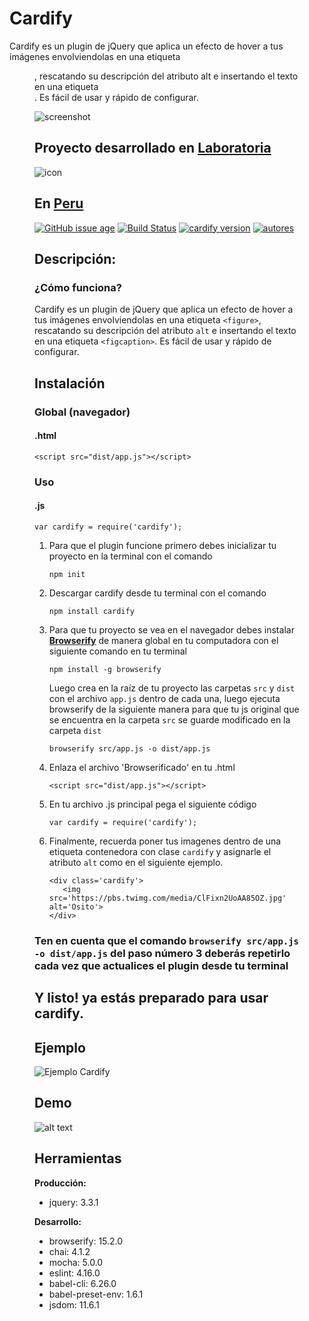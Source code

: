 # Cardify 

Cardify es un plugin de jQuery que aplica un efecto de hover a tus imágenes envolviendolas en una etiqueta <figure>, rescatando su descripción del atributo alt e insertando el texto en una etiqueta <figcaption>. Es fácil de usar y rápido de configurar.

![screenshot](https://raw.githubusercontent.com/PazAutumn/cardify/cardify/Screenshot-2018-3-25%20Cardify%20Example.png)

## Proyecto desarrollado en [Laboratoria](http://laboratoria.la)


![icon]()

## En  [Peru](http://peru.com)

[![GitHub issue age](https://img.shields.io/badge/Created-January%202018-yellow.svg?style=for-the-badge)](https://github.com/PazAutumn/cardify)
[![Build Status](https://travis-ci.org/PazAutumn/cardify.svg?branch=cardify)](https://travis-ci.org/PazAutumn/cardify)
[![cardify version](https://img.shields.io/badge/Last%20version-1.5.5-yellow.svg?style=for-the-badge)](https://github.com/PazAutumn/cardify)
[![autores](https://img.shields.io/badge/author-pazautumn%2C%20gabycasti-yellow.svg?style=for-the-badge)](https://github.com/PazAutumn/cardify)

## Descripción:

### ¿Cómo funciona?

Cardify es un plugin de jQuery que aplica un efecto de hover a tus imágenes envolviendolas en una etiqueta `<figure>`, rescatando su descripción del atributo `alt` e insertando el texto en una etiqueta `<figcaption>`. Es fácil de usar y rápido de configurar.

## Instalación

### Global (navegador)

#### .html
```
<script src="dist/app.js"></script>
```
### Uso

#### .js
```
var cardify = require('cardify');
```

1. Para que el plugin funcione primero debes inicializar tu proyecto en la terminal con el comando

   `npm init`

2. Descargar cardify desde tu terminal con el comando

   `npm install cardify`

3. Para que tu proyecto se vea en el navegador debes instalar [**Browserify**](http://browserify.org/) de manera global en tu computadora con el siguiente comando en tu terminal

   `npm install -g browserify`
   
   Luego crea en la raíz de tu proyecto las carpetas `src` y `dist` con el archivo `app.js` dentro de cada una, luego ejecuta browserify de la siguiente manera para que tu js original que se encuentra en la carpeta `src` se guarde modificado en la carpeta `dist`

   `browserify src/app.js -o dist/app.js`

4. Enlaza el archivo 'Browserificado' en tu .html

   `<script src="dist/app.js"></script>`

5. En tu archivo .js principal pega el siguiente código

   `var cardify = require('cardify');`

6. Finalmente, recuerda poner tus imagenes dentro de una etiqueta contenedora con clase `cardify` y asignarle el atributo `alt` como en el siguiente ejemplo.

   ```
   <div class='cardify'>
      <img src='https://pbs.twimg.com/media/ClFixn2UoAA85OZ.jpg' alt='Osito'>
   </div>
   ```

### **Ten en cuenta que el comando `browserify src/app.js -o dist/app.js` del paso número 3 deberás repetirlo cada vez que actualices el plugin desde tu terminal**

## Y listo! ya estás preparado para usar cardify.

## Ejemplo

![Ejemplo Cardify](http://www.grupojega.cl/images/gifcardify.gif)

## Demo
![alt text](http://www.grupojega.cl/images/demo.gif)


## Herramientas

**Producción:**
* jquery: 3.3.1

**Desarrollo:**
* browserify: 15.2.0
* chai: 4.1.2
* mocha: 5.0.0
* eslint: 4.16.0
* babel-cli: 6.26.0
* babel-preset-env: 1.6.1
* jsdom: 11.6.1


